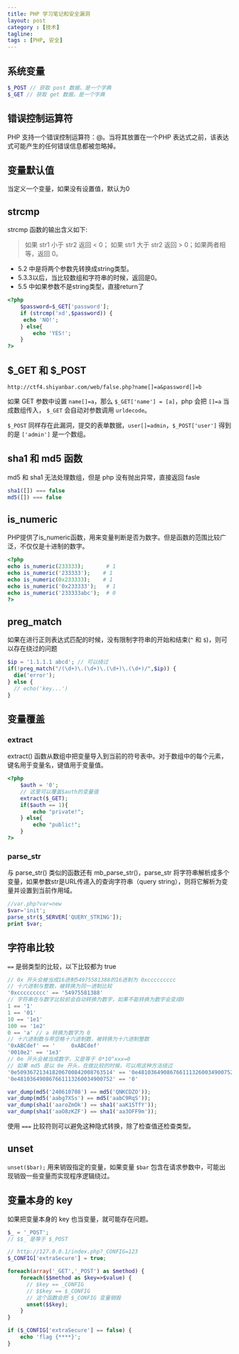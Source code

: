 ```yaml
---
title: PHP 学习笔记和安全漏洞
layout: post
category : [技术]
tagline: 
tags : [PHP, 安全]
---
```


## 系统变量

```php
$_POST // 获取 post 数据，是一个字典
$_GET // 获取 get 数据，是一个字典
```

## 错误控制运算符

PHP 支持一个错误控制运算符：@。当将其放置在一个PHP 表达式之前，该表达式可能产生的任何错误信息都被忽略掉。

## 变量默认值

当定义一个变量，如果没有设置值，默认为0

## strcmp

strcmp 函数的输出含义如下:

> 如果 str1 小于 str2 返回 < 0； 如果 str1 大于 str2 返回 > 0；如果两者相等，返回 0。

- 5.2 中是将两个参数先转换成string类型。
- 5.3.3以后，当比较数组和字符串的时候，返回是0。
- 5.5 中如果参数不是string类型，直接return了

```php
<?php
    $password=$_GET['password'];
    if (strcmp('xd',$password)) {
     echo 'NO!';
    } else{
        echo 'YES!';
    }
?>
```

## $_GET 和 $_POST

    http://ctf4.shiyanbar.com/web/false.php?name[]=a&password[]=b

如果 GET 参数中设置 `name[]=a`，那么 `$_GET['name'] = [a]`，php 会把 `[]=a` 当成数组传入， `$_GET` 会自动对参数调用 `urldecode`。

`$_POST` 同样存在此漏洞，提交的表单数据，`user[]=admin`，`$_POST['user']` 得到的是 `['admin']` 是一个数组。

## sha1 和 md5 函数

md5 和 sha1 无法处理数组，但是 php 没有抛出异常，直接返回 fasle

```php
sha1([]) === false
md5([]) === false
```

## is_numeric

PHP提供了is_numeric函数，用来变量判断是否为数字。但是函数的范围比较广泛，不仅仅是十进制的数字。

```php
<?php
echo is_numeric(233333);       # 1
echo is_numeric('233333');    # 1
echo is_numeric(0x233333);    # 1
echo is_numeric('0x233333');   # 1
echo is_numeric('233333abc');  # 0
?>
```

## preg_match

如果在进行正则表达式匹配的时候，没有限制字符串的开始和结束(`^` 和 `$`)，则可以存在绕过的问题

```php
$ip = '1.1.1.1 abcd'; // 可以绕过
if(!preg_match("/(\d+)\.(\d+)\.(\d+)\.(\d+)/",$ip)) {
  die('error');
} else {
  // echo('key...')
}
```

## 变量覆盖

### extract 

extract() 函数从数组中把变量导入到当前的符号表中。对于数组中的每个元素，键名用于变量名，键值用于变量值。

```php
<?php  
    $auth = '0';  
    // 这里可以覆盖$auth的变量值
    extract($_GET); 
    if($auth == 1){  
        echo "private!";  
    } else{  
        echo "public!";  
    }  
?>  
```

### parse_str

与 parse_str() 类似的函数还有 mb_parse_str()，parse_str 将字符串解析成多个变量，如果参数str是URL传递入的查询字符串（query string），则将它解析为变量并设置到当前作用域。

```php
//var.php?var=new  
$var='init';  
parse_str($_SERVER['QUERY_STRING']);  
print $var;  
```

## 字符串比较

`==` 是弱类型的比较，以下比较都为 true

```php
// 0x 开头会被当成16进制54975581388的16进制为 0xccccccccc
// 十六进制与整数，被转换为同一进制比较
'0xccccccccc' == '54975581388' 
// 字符串在与数字比较前会自动转换为数字，如果不能转换为数字会变成0
1 == '1'
1 == '01'
10 == '1e1'
100 == '1e2' 
0 == 'a' // a 转换为数字为 0
// 十六进制数与带空格十六进制数，被转换为十六进制整数
'0xABCdef' == '     0xABCdef'
'0010e2' == '1e3'
// 0e 开头会被当成数字，又是等于 0*10^xxx=0
// 如果 md5 是以 0e 开头，在做比较的时候，可以用这种方法绕过
'0e509367213418206700842008763514' == '0e481036490867661113260034900752'
'0e481036490867661113260034900752' == '0' 

var_dump(md5('240610708') == md5('QNKCDZO'));
var_dump(md5('aabg7XSs') == md5('aabC9RqS'));
var_dump(sha1('aaroZmOk') == sha1('aaK1STfY'));
var_dump(sha1('aaO8zKZF') == sha1('aa3OFF9m'));
```

使用 `===` 比较符则可以避免这种隐式转换，除了检查值还检查类型。


## unset

`unset($bar);` 用来销毁指定的变量，如果变量 `$bar` 包含在请求参数中，可能出现销毁一些变量而实现程序逻辑绕过。

## 变量本身的 key

如果把变量本身的 key 也当变量，就可能存在问题。

```php
$_ = '_POST';
// $$_ 是等于 $_POST 
```

```php
// http://127.0.0.1/index.php?_CONFIG=123
$_CONFIG['extraSecure'] = true;

foreach(array('_GET','_POST') as $method) {
    foreach($$method as $key=>$value) {
      // $key == _CONFIG
      // $$key == $_CONFIG
      // 这个函数会把 $_CONFIG 变量销毁
      unset($$key);
    }
}

if ($_CONFIG['extraSecure'] == false) {
    echo 'flag {****}';
}
```


